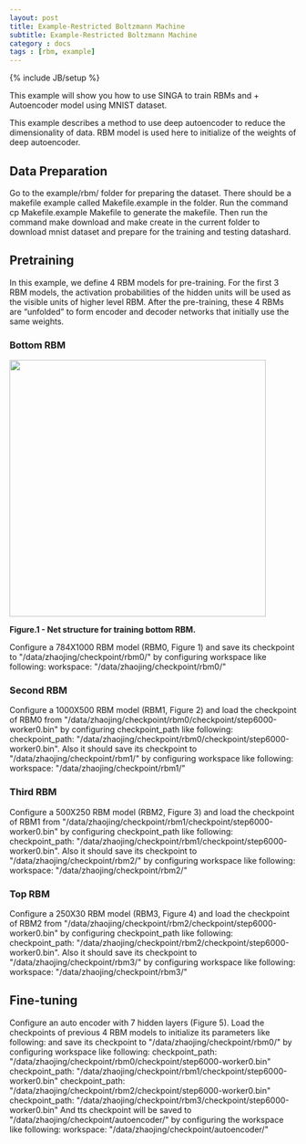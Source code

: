 ```yaml
---
layout: post
title: Example-Restricted Boltzmann Machine
subtitle: Example-Restricted Boltzmann Machine
category : docs
tags : [rbm, example]
---
```

{% include JB/setup %}

This example will show you how to use SINGA to train RBMs and  + Autoencoder model
using MNIST dataset.


This example describes a method to use deep autoencoder to reduce the
dimensionality of data. RBM model is used here to initialize of the weights of
deep autoencoder.


## Data Preparation
Go to the example/rbm/ folder for preparing the dataset. There should be a
makefile example called Makefile.example in the folder. Run the command cp
Makefile.example Makefile to generate the makefile. Then run the command make
download and make create in the current folder to download mnist dataset and
prepare for the training and testing datashard.


## Pretraining

In this example, we define 4 RBM models for pre-training. For the first 3 RBM
models, the activation probabilities of the hidden units will be used as the
visible units of higher level RBM. After the pre-training, these 4 RBMs are
“unfolded” to form encoder and decoder networks that initially use the same
weights.

### Bottom RBM
<img src="{{ BASE_PATH }}/assets/image/bottom-rbm.png" style="width: 450px"/>
<p><strong> Figure.1 - Net structure for training bottom RBM.</strong></p>


Configure a 784X1000 RBM model (RBM0, Figure 1) and save its
checkpoint to "/data/zhaojing/checkpoint/rbm0/" by configuring workspace like
following:
workspace: "/data/zhaojing/checkpoint/rbm0/"

### Second RBM
Configure a 1000X500 RBM model (RBM1, Figure 2) and load the
checkpoint of RBM0 from
"/data/zhaojing/checkpoint/rbm0/checkpoint/step6000-worker0.bin" by configuring
checkpoint_path like following:
checkpoint_path:
"/data/zhaojing/checkpoint/rbm0/checkpoint/step6000-worker0.bin".
Also it should save its checkpoint to "/data/zhaojing/checkpoint/rbm1/" by
configuring workspace like following:
workspace: "/data/zhaojing/checkpoint/rbm1/"

### Third RBM
Configure a 500X250 RBM model (RBM2, Figure 3) and load the checkpoint
of RBM1 from "/data/zhaojing/checkpoint/rbm1/checkpoint/step6000-worker0.bin"
by configuring checkpoint_path like following:
checkpoint_path:
"/data/zhaojing/checkpoint/rbm1/checkpoint/step6000-worker0.bin".
Also it should save its checkpoint to "/data/zhaojing/checkpoint/rbm2/" by
configuring workspace like following:
workspace: "/data/zhaojing/checkpoint/rbm2/"

### Top RBM
Configure a 250X30 RBM model (RBM3, Figure 4) and load the checkpoint
of RBM2 from "/data/zhaojing/checkpoint/rbm2/checkpoint/step6000-worker0.bin"
by configuring checkpoint_path like following:
checkpoint_path:
"/data/zhaojing/checkpoint/rbm2/checkpoint/step6000-worker0.bin".
Also it should save its checkpoint to "/data/zhaojing/checkpoint/rbm3/" by
configuring workspace like following:
workspace: "/data/zhaojing/checkpoint/rbm3/"

## Fine-tuning
Configure an auto encoder with 7 hidden layers (Figure 5). Load the
checkpoints of previous 4 RBM models to initialize its parameters like
following: and save its checkpoint to "/data/zhaojing/checkpoint/rbm0/" by
configuring workspace like following:
checkpoint_path:
"/data/zhaojing/checkpoint/rbm0/checkpoint/step6000-worker0.bin"
checkpoint_path:
"/data/zhaojing/checkpoint/rbm1/checkpoint/step6000-worker0.bin"
checkpoint_path:
"/data/zhaojing/checkpoint/rbm2/checkpoint/step6000-worker0.bin"
checkpoint_path:
"/data/zhaojing/checkpoint/rbm3/checkpoint/step6000-worker0.bin"
And tts checkpoint will be saved to "/data/zhaojing/checkpoint/autoencoder/" by
configuring the workspace like following:
workspace: "/data/zhaojing/checkpoint/autoencoder/"
